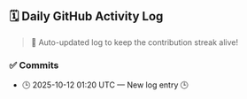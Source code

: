 ## 🗓️ Daily GitHub Activity Log

> 🤖 Auto-updated log to keep the contribution streak alive!

### ✅ Commits

- 🕒 2025-10-12 01:20 UTC — New log entry 🕒


